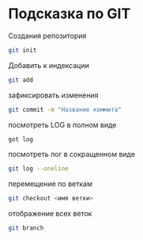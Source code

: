 # Подсказка по GIT

Создания репозитория
```sh
git init
```
Добавить к индексации
```sh
git add
```
зафиксировать изменения
```sh
git commit -m "Название коммита"
```
посмотреть LOG в полном виде
```sh
got log
```
посмотреть лог в сокращенном виде
```sh
git log --oneline
```

перемещение по веткам 
```sh
git checkout <имя ветки>
```

отображение всех веток
```sh
git branch 
```
 